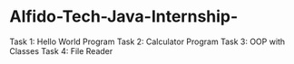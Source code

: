 # Alfido-Tech-Java-Internship-
Task 1: Hello World Program
Task 2: Calculator Program
Task 3: OOP with Classes
Task 4: File Reader
